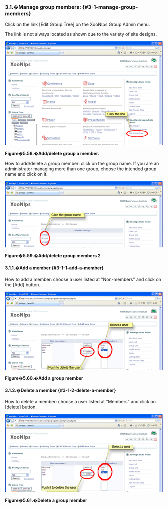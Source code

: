 ### 3.1.�Manage group members: {#3-1-manage-group-members}

Click on the link [Edit Group Tree] on the XooNIps Group Admin menu.

The link is not always located as shown due to the variety of site designs.

![Add/delete group a member.](../../assets/xoonips-operate53.png)

**Figure�5.58.�Add/delete group a member.**

How to add/delete a group member: click on the group name. If you are an administrator managing more than one group, choose the intended group name and click on it.

![Add/delete group members 2](../../assets/xoonips-operate54.png)

**Figure�5.59.�Add/delete group members 2**

#### 3.1.1.�Add a member {#3-1-1-add-a-member}

How to add a member: choose a user listed at &quot;Non-members&quot; and click on the [Add] button.

![Add a group member](../../assets/xoonips-operate55.png)

**Figure�5.60.�Add a group member**

#### 3.1.2.�Delete a member {#3-1-2-delete-a-member}

How to delete a member: choose a user listed at &quot;Members&quot; and click on [delete] button.

![Delete a group member](../../assets/xoonips-operate56.png)

**Figure�5.61.�Delete a group member**